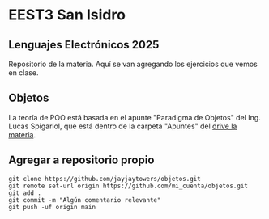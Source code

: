 # EEST3 San Isidro

## Lenguajes Electrónicos 2025

Repositorio de la materia. Aquí se van agregando los ejercicios que vemos en clase.

## Objetos

La teoría de POO está basada en el apunte "Paradigma de Objetos" del Ing. Lucas Spigariol, que está dentro de la carpeta "Apuntes" del [drive la materia](https://drive.google.com/drive/folders/1lQ0qzNaJH2uyQBexMSVmqPc9vL0PbCaB?usp=sharing).

## Agregar a repositorio propio

```
git clone https://github.com/jayjaytowers/objetos.git
git remote set-url origin https://github.com/mi_cuenta/objetos.git
git add .
git commit -m "Algún comentario relevante"
git push -uf origin main
```
